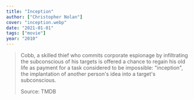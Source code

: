 ```yaml
---
title: "Inception"
author: ["Christopher Nolan"]
cover: "inception.webp"
date: "2021-01-01"
tags: ["movie"]
year: "2010"
---
```


> Cobb, a skilled thief who commits corporate espionage by infiltrating the subconscious of his targets is offered a chance to regain his old life as payment for a task considered to be impossible: "inception", the implantation of another person's idea into a target's subconscious.
>
> Source: TMDB
